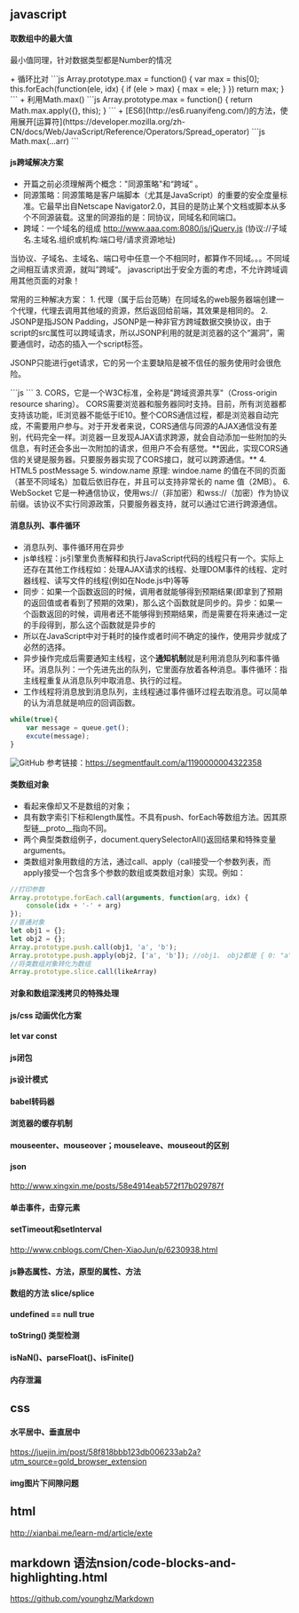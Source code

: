 ## javascript
#### 取数组中的最大值
<p class="tip">
	最小值同理，针对数据类型都是Number的情况
</p>
+ 循环比对  
```js
Array.prototype.max = function() {
    var max = this[0];
    this.forEach(function(ele, idx) {
        if (ele > max) { max = ele; }
    })
    return max;
}
```
+ 利用Math.max()
```js
Array.prototype.max = function() {
    return Math.max.apply({}, this);
}
```
+ [ES6](http://es6.ruanyifeng.com/)的方法，使用展开[运算符](https://developer.mozilla.org/zh-CN/docs/Web/JavaScript/Reference/Operators/Spread_operator)
```js
Math.max(...arr)
```

#### js跨域解决方案
+ 开篇之前必须理解两个概念："同源策略"和“跨域” 。
+ 同源策略：同源策略是客户端脚本（尤其是JavaScript）的重要的安全度量标准。它最早出自Netscape Navigator2.0，其目的是防止某个文档或脚本从多个不同源装载。这里的同源指的是：同协议，同域名和同端口。
+ 跨域：一个域名的组成  http://www.aaa.com:8080/js/jQuery.js (协议://子域名.主域名.组织或机构:端口号/请求资源地址)

<p class="tip">
	当协议、子域名、主域名、端口号中任意一个不相同时，都算作不同域。。。不同域之间相互请求资源，就叫”跨域“。
	javascript出于安全方面的考虑，不允许跨域调用其他页面的对象！
</p>
常用的三种解决方案：
1. 代理（属于后台范畴）在同域名的web服务器端创建一个代理，代理去调用其他域的资源，然后返回给前端，其效果是相同的。
2. JSONP是指JSON Padding，JSONP是一种非官方跨域数据交换协议，由于script的src属性可以跨域请求，所以JSONP利用的就是浏览器的这个“漏洞”，需要通信时，动态的插入一个script标签。
<p class="tip">
JSONP只能进行get请求，它的另一个主要缺陷是被不信任的服务使用时会很危险。
</p>
```js
<script>
	function jsonp(json){
		document.write( json.name ); 
	}
</script>
<script src="http://www.bbb.com/index.php"></script>
```
3. CORS，它是一个W3C标准，全称是"跨域资源共享"（Cross-origin resource sharing）。
CORS需要浏览器和服务器同时支持。目前，所有浏览器都支持该功能，IE浏览器不能低于IE10。整个CORS通信过程，都是浏览器自动完成，不需要用户参与。对于开发者来说，CORS通信与同源的AJAX通信没有差别，代码完全一样。浏览器一旦发现AJAX请求跨源，就会自动添加一些附加的头信息，有时还会多出一次附加的请求，但用户不会有感觉。**因此，实现CORS通信的关键是服务器。只要服务器实现了CORS接口，就可以跨源通信。**
4. HTML5 postMessage
5. window.name 原理: windoe.name 的值在不同的页面（甚至不同域名）加载后依旧存在，并且可以支持非常长的 name 值（2MB）。
6. WebSocket 它是一种通信协议，使用ws://（非加密）和wss://（加密）作为协议前缀。该协议不实行同源政策，只要服务器支持，就可以通过它进行跨源通信。

#### 消息队列、事件循环
+ 消息队列、事件循环用在异步
+ js单线程：js引擎里负责解释和执行JavaScript代码的线程只有一个。实际上还存在其他工作线程如：处理AJAX请求的线程、处理DOM事件的线程、定时器线程、读写文件的线程(例如在Node.js中)等等
+ 同步：如果一个函数返回的时候，调用者就能够得到预期结果(即拿到了预期的返回值或者看到了预期的效果)，那么这个函数就是同步的。异步：如果一个函数返回的时候，调用者还不能够得到预期结果，而是需要在将来通过一定的手段得到，那么这个函数就是异步的
+ 所以在JavaScript中对于耗时的操作或者时间不确定的操作，使用异步就成了必然的选择。
+ 异步操作完成后需要通知主线程，这个**通知机制**就是利用消息队列和事件循环。消息队列：一个先进先出的队列，它里面存放着各种消息。事件循环：指主线程重复从消息队列中取消息、执行的过程。
+ 工作线程将消息放到消息队列，主线程通过事件循环过程去取消息。可以简单的认为消息就是响应的回调函数。  
```js
while(true){
	var message = queue.get();
	excute(message);
}
```
![GitHub](https://github.com/wfbcode/notes/tree/master/assets/img/async.png "GitHub,Social Coding")
参考链接：https://segmentfault.com/a/1190000004322358


#### 类数组对象
+ 看起来像却又不是数组的对象；
+ 具有数字索引下标和length属性。不具有push、forEach等数组方法。因其原型链__proto__指向不同。
+ 两个典型类数组例子，document.querySelectorAll()返回结果和特殊变量arguments。
+ 类数组对象用数组的方法，通过call、apply（call接受一个参数列表，而apply接受一个包含多个参数的数组或类数组对象）实现。例如：
```js
//打印参数
Array.prototype.forEach.call(arguments, function(arg, idx) {
    console(idx + '-' + arg)
});
//普通对象
let obj1 = {};
let obj2 = {};
Array.prototype.push.call(obj1, 'a', 'b');
Array.prototype.push.apply(obj2, ['a', 'b']); //obj1、 obj2都是 { 0: "a", 1: "b", length: 2 }
//将类数组对象转化为数组
Array.prototype.slice.call(likeArray)
```

#### 对象和数组深浅拷贝的特殊处理
#### js/css 动画优化方案
#### let var const
#### js闭包
#### js设计模式
#### babel转码器
#### 浏览器的缓存机制
#### mouseenter、mouseover；mouseleave、mouseout的区别
#### json
http://www.xingxin.me/posts/58e4914eab572f17b029787f
#### 单击事件，击穿元素
#### setTimeout和setInterval
http://www.cnblogs.com/Chen-XiaoJun/p/6230938.html
#### js静态属性、方法，原型的属性、方法


#### 数组的方法  slice/splice
#### undefined == null true
#### toString() 类型检测
#### isNaN()、parseFloat()、isFinite()
#### 内存泄漏

## css
#### 水平居中、垂直居中
https://juejin.im/post/58f818bbb123db006233ab2a?utm_source=gold_browser_extension
#### img图片下间隙问题

## html
http://xianbai.me/learn-md/article/exte
## markdown 语法nsion/code-blocks-and-highlighting.html  
https://github.com/younghz/Markdown
